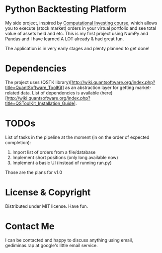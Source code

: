 # Python Backtesting Platform

My side project, inspired by [Computational Investing course](https://www.coursera.org/course/compinvesting1),
which allows you to execute (stock market) orders in your
virtual portfolio and see total value of assets held and etc. This is my first project using NumPy and Pandas
and I have learned A LOT already & had great fun.

The application is in very early stages and plenty planned to get done!

# Dependencies

The project uses (QSTK library)[http://wiki.quantsoftware.org/index.php?title=QuantSoftware_ToolKit]
as an abstraction layer for getting market-related data. List of dependencies is available (here)[http://wiki.quantsoftware.org/index.php?title=QSToolKit_Installation_Guide].

# TODOs

List of tasks in the pipeline at the moment (in on the order of expected completion):

1. Import list of orders from a file/database
2. Implement short positions (only long available now)
3. Implement a basic UI (instead of running run.py)

Those are the plans for v1.0

# License & Copyright

Distributed under MIT license. Have fun.

# Contact Me

I can be contacted and happy to discuss anything using email, gediminas.rap at google's little email service.

